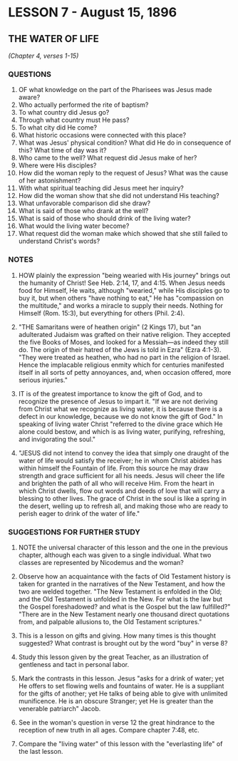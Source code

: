 # LESSON 7 - August 15, 1896

## THE WATER OF LIFE
*(Chapter 4, verses 1-15)*

### QUESTIONS

1. OF what knowledge on the part of the Pharisees was Jesus made aware?
2. Who actually performed the rite of baptism?
3. To what country did Jesus go?
4. Through what country must He pass?
5. To what city did He come?
6. What historic occasions were connected with this place?
7. What was Jesus' physical condition? What did He do in consequence of this? What time of day was it?
8. Who came to the well? What request did Jesus make of her?
9. Where were His disciples?
10. How did the woman reply to the request of Jesus? What was the cause of her astonishment?
11. With what spiritual teaching did Jesus meet her inquiry?
12. How did the woman show that she did not understand His teaching?
13. What unfavorable comparison did she draw?
14. What is said of those who drank at the well?
15. What is said of those who should drink of the living water?
16. What would the living water become?
17. What request did the woman make which showed that she still failed to understand Christ's words?

### NOTES

1. HOW plainly the expression "being wearied with His journey" brings out the humanity of Christ! See Heb. 2:14, 17, and 4:15. When Jesus needs food for Himself, He waits, although "wearied," while His disciples go to buy it, but when others "have nothing to eat," He has "compassion on the multitude," and works a miracle to supply their needs. Nothing for Himself (Rom. 15:3), but everything for others (Phil. 2:4).

2. "THE Samaritans were of heathen origin" (2 Kings 17), but "an adulterated Judaism was grafted on their native religion. They accepted the five Books of Moses, and looked for a Messiah—as indeed they still do. The origin of their hatred of the Jews is told in Ezra" (Ezra 4:1-3). "They were treated as heathen, who had no part in the religion of Israel. Hence the implacable religious enmity which for centuries manifested itself in all sorts of petty annoyances, and, when occasion offered, more serious injuries."

3. IT is of the greatest importance to know the gift of God, and to recognize the presence of Jesus to impart it. "If we are not deriving from Christ what we recognize as living water, it is because there is a defect in our knowledge, because we do not know the gift of God." In speaking of living water Christ "referred to the divine grace which He alone could bestow, and which is as living water, purifying, refreshing, and invigorating the soul."

4. "JESUS did not intend to convey the idea that simply one draught of the water of life would satisfy the receiver; he in whom Christ abides has within himself the Fountain of life. From this source he may draw strength and grace sufficient for all his needs. Jesus will cheer the life and brighten the path of all who will receive Him. From the heart in which Christ dwells, flow out words and deeds of love that will carry a blessing to other lives. The grace of Christ in the soul is like a spring in the desert, welling up to refresh all, and making those who are ready to perish eager to drink of the water of life."

### SUGGESTIONS FOR FURTHER STUDY

1. NOTE the universal character of this lesson and the one in the previous chapter, although each was given to a single individual. What two classes are represented by Nicodemus and the woman?

2. Observe how an acquaintance with the facts of Old Testament history is taken for granted in the narratives of the New Testament, and how the two are welded together. "The New Testament is enfolded in the Old; and the Old Testament is unfolded in the New. For what is the law but the Gospel foreshadowed? and what is the Gospel but the law fulfilled?" "There are in the New Testament nearly one thousand direct quotations from, and palpable allusions to, the Old Testament scriptures."

3. This is a lesson on gifts and giving. How many times is this thought suggested? What contrast is brought out by the word "buy" in verse 8?

4. Study this lesson given by the great Teacher, as an illustration of gentleness and tact in personal labor.

5. Mark the contrasts in this lesson. Jesus "asks for a drink of water; yet He offers to set flowing wells and fountains of water. He is a suppliant for the gifts of another; yet He talks of being able to give with unlimited munificence. He is an obscure Stranger; yet He is greater than the venerable patriarch" Jacob.

6. See in the woman's question in verse 12 the great hindrance to the reception of new truth in all ages. Compare chapter 7:48, etc.

7. Compare the "living water" of this lesson with the "everlasting life" of the last lesson.